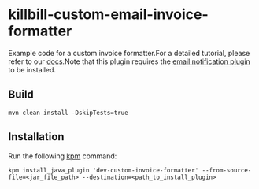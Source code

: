# killbill-custom-email-invoice-formatter

Example code for a custom invoice formatter.For a detailed tutorial, please refer to our [docs](https://docs.killbill.io/latest/custom-email-invoice-formatter.html).Note that this plugin requires the [email notification plugin](https://github.com/killbill/killbill-email-notifications-plugin) to be installed.

## Build

```
mvn clean install -DskipTests=true 
```

## Installation

Run the following [kpm](https://github.com/killbill/killbill-cloud/blob/master/kpm) command:

```
kpm install_java_plugin 'dev-custom-invoice-formatter' --from-source-file=<jar_file_path> --destination=<path_to_install_plugin>
```

